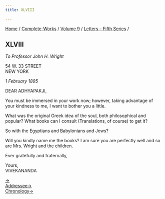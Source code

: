 ```yaml
---
title: XLVIII

---
```



[Home](../../../index.htm) / [Complete-Works](../../complete_works.htm)
/ [Volume 9](../volume_9_contents.htm) / [Letters – Fifth
Series](letters_fifth_series_contents.htm) /



## XLVIII

*To Professor John H. Wright*

54 W. 33 STREET  
NEW YORK

*1 February 1895*

DEAR ADHYAPAKJI,

You must be immersed in your work now; however, taking advantage of your
kindness to me, I want to bother you a little.

What was the original Greek idea of the soul, both philosophical and
popular? What books can I consult (Translations, of course) to get it?

So with the Egyptians and Babylonians and Jews?

Will you kindly name me the books? I am sure you are perfectly well and
so are Mrs. Wright and the children.

Ever gratefully and fraternally,

Yours,  
VIVEKANANDA

[→](049_mother.htm)  
[Addressee→](../../volume_7/epistles_third_series/35_adhyapakji.htm)  
[Chronology→](../../volume_5/epistles_first_series/033_alasinga.htm)


